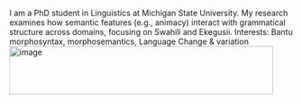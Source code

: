 I am a PhD student in Linguistics at Michigan State University. My research examines how semantic features (e.g., animacy) interact with grammatical structure across domains, focusing on Swahili and Ekegusii.
Interests: Bantu morphosyntax, morphosemantics, Language Change & variation
<img width="468" height="86" alt="image" src="https://github.com/user-attachments/assets/e767f124-0905-44ee-a754-061995899d37" />

